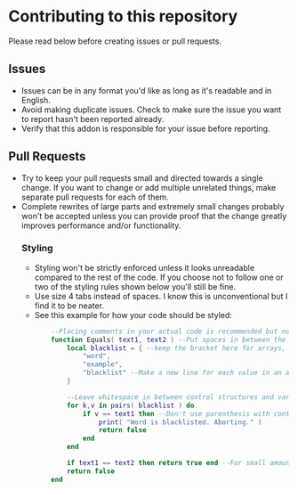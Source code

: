 # Contributing to this repository
Please read below before creating issues or pull requests.

## Issues
- Issues can be in any format you'd like as long as it's readable and in English.
- Avoid making duplicate issues. Check to make sure the issue you want to report hasn't been reported already.
- Verify that this addon is responsible for your issue before reporting.

## Pull Requests
- Try to keep your pull requests small and directed towards a single change. If you want to change or add multiple unrelated things, make separate pull requests for each of them.
- Complete rewrites of large parts and extremely small changes probably won't be accepted unless you can provide proof that the change greatly improves performance and/or functionality.
	### Styling
	- Styling won't be strictly enforced unless it looks unreadable compared to the rest of the code. If you choose not to follow one or two of the styling rules shown below you'll still be fine.
	- Use size 4 tabs instead of spaces. I know this is unconventional but I find it to be neater.
	- See this example for how your code should be styled:
		``` lua
			--Placing comments in your actual code is recommended but not required
			function Equals( text1, text2 ) --Put spaces in between the parenthesis and the arguments as well as after commas
				local blacklist = { --keep the bracket here for arrays, lists, dictionaries, etc
					"word",
					"example",
					"blacklist" --Make a new line for each value in an array unless they start to take up too much room, then put them all on a single line
				}

				--Leave whitespace in between control structures and variable declarations
				for k,v in pairs( blacklist ) do
					if v == text1 then --Don't use parenthesis with control structures
						print( "Word is blacklisted. Aborting." )
						return false
					end
				end

				if text1 == text2 then return true end --For small amounts of code inside control structures, put everything on a single line
				return false
			end
		```
